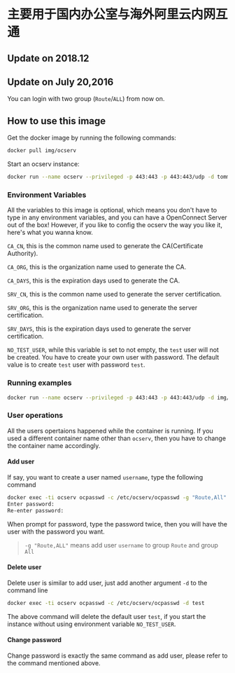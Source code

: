 # 主要用于国内办公室与海外阿里云内网互通


## Update on 2018.12

## Update on July 20,2016

You can login with two group (`Route`/`ALL`) from now on.

## How to use this image

Get the docker image by running the following commands:

```bash
docker pull img/ocserv
```

Start an ocserv instance:

```bash
docker run --name ocserv --privileged -p 443:443 -p 443:443/udp -d tommylau/ocserv
```

### Environment Variables

All the variables to this image is optional, which means you don't have to type in any environment variables, and you can have a OpenConnect Server out of the box! However, if you like to config the ocserv the way you like it, here's what you wanna know.

`CA_CN`, this is the common name used to generate the CA(Certificate Authority).

`CA_ORG`, this is the organization name used to generate the CA.

`CA_DAYS`, this is the expiration days used to generate the CA.

`SRV_CN`, this is the common name used to generate the server certification.

`SRV_ORG`, this is the organization name used to generate the server certification.

`SRV_DAYS`, this is the expiration days used to generate the server certification.

`NO_TEST_USER`, while this variable is set to not empty, the `test` user will not be created. You have to create your own user with password. The default value is to create `test` user with password `test`.

### Running examples

```bash
docker run --name ocserv --privileged -p 443:443 -p 443:443/udp -d img/ocserv
```

### User operations

All the users opertaions happened while the container is running. If you used a different container name other than `ocserv`, then you have to change the container name accordingly.

#### Add user

If say, you want to create a user named `username`, type the following command

```bash
docker exec -ti ocserv ocpasswd -c /etc/ocserv/ocpasswd -g "Route,All" username
Enter password:
Re-enter password:
```

When prompt for password, type the password twice, then you will have the user with the password you want.

>`-g "Route,ALL"` means add user `username` to group `Route` and group `All`

#### Delete user

Delete user is similar to add user, just add another argument `-d` to the command line

```bash
docker exec -ti ocserv ocpasswd -c /etc/ocserv/ocpasswd -d test
```

The above command will delete the default user `test`, if you start the instance without using environment variable `NO_TEST_USER`.

#### Change password

Change password is exactly the same command as add user, please refer to the command mentioned above.
